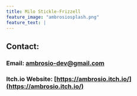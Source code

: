 ```yaml
---
title: Milo Stickle-Frizzell
feature_image: "ambrosiosplash.png"
feature_text: |
---
```


## Contact: 
### Email: [ambrosio-dev@gmail.com](mailto:ambrosio-dev@gmail.com)
### Itch.io Website: [https://ambrosio.itch.io/](https://ambrosio.itch.io/)
